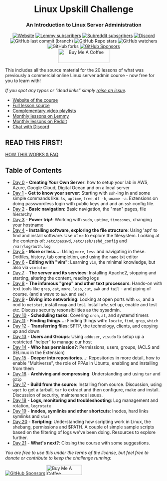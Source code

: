 <div align="center" width="100%">
  <h1>Linux Upskill Challenge</h1>
  <h3>An Introduction to Linux Server Administration</h3>
  <a href="https://linuxupskillchallenge.org/"><img alt="Website" src="https://img.shields.io/website?url=https%3A%2F%2Flinuxupskillchallenge.org&style=for-the-badge&label=LinuxUpskillChallenge.org"></a>
  <a href="https://programming.dev/c/linuxupskillchallenge"><img alt="Lemmy subscribers" src="https://img.shields.io/lemmy/linuxupskillchallenge%40programming.dev?style=for-the-badge&logo=lemmy&logoColor=white&label=lemmy"></a>
  <a href="https://www.reddit.com/r/linuxupskillchallenge/"><img alt="Subreddit subscribers" src="https://img.shields.io/reddit/subreddit-subscribers/linuxupskillchallenge?style=for-the-badge&logo=reddit&logoColor=white&label=reddit"></a>
  <a href="https://discord.gg/linux-upskill-challenge-682046666928685068"><img alt="Discord" src="https://img.shields.io/discord/682046666928685068?label=discord&logo=discord&logoColor=white&style=for-the-badge" /></a></br>
  <img alt="GitHub last commit (branch)" src="https://img.shields.io/github/last-commit/livialima/linuxupskillchallenge/master?style=for-the-badge&logo=github&logoColor=white">
  <img alt="GitHub Repo stars" src="https://img.shields.io/github/stars/livialima/linuxupskillchallenge?style=for-the-badge">
  <img alt="GitHub watchers" src="https://img.shields.io/github/watchers/livialima/linuxupskillchallenge?style=for-the-badge">
  <img alt="GitHub forks" src="https://img.shields.io/github/forks/livialima/linuxupskillchallenge?style=for-the-badge">
  <a href="https://github.com/sponsors/livialima"><img alt="GitHub Sponsors" src="https://img.shields.io/github/sponsors/livialima?style=for-the-badge&logo=githubsponsors"></a></br>
  <a href="https://www.buymeacoffee.com/livialima" target="_blank"><img src="https://cdn.buymeacoffee.com/buttons/v2/arial-yellow.png" alt="Buy Me A Coffee" style="height: 45px !important;width: 164px !important;" ></a>
</div>

This includes all the source material for the 20 lessons of what was previously a commercial online Linux server admin course - now free for you to learn with!

*If you spot any typos or "dead links" simply [raise an issue](https://github.com/livialima/linuxupskillchallenge/issues/new/choose).*

* [Website of the course](https://LinuxUpskillChallenge.org)
* [Full lesson source](https://github.com/livialima/linuxupskillchallenge)
* [Complementary video playlists](https://www.youtube.com/@livia2lima/search?query=linuxupskillchallenge)
* [Monthly lessons on Lemmy](https://programming.dev/c/linuxupskillchallenge)
* [Monthly lessons on Reddit](https://www.reddit.com/r/linuxupskillchallenge/)
* [Chat with Discord](https://discord.gg/linux-upskill-challenge-682046666928685068)

## READ THIS FIRST!
[HOW THIS WORKS & FAQ](docs/how-this-works.md)

## Table of Contents

* [Day 0](docs/00.md) - **Creating Your Own Server**: how to setup your lab in AWS, Azure, Google Cloud, Digital Ocean and on a local server
* [Day 1](docs/01.md) - **Get to know your server**: Starting with `ssh`-ing in and some simple commands like: `ls`, `uptime`, `free`, `df -h`, `uname -a`. Extensions on doing passwordless login with public keys and and an `ssh` config file.
* [Day 2](docs/02.md) - **Basic navigation**: Basic navigation, the "man" pages, file hierarchy
* [Day 3](docs/03.md) - **Power trip!**: Working with `sudo`, `uptime`, `timezones`, changing your hostname
* [Day 4](docs/04.md) - **Installing software, exploring the file structure**: Using 'apt' to find and install software. Use of `mc` to explore the filesystem. Looking at the contents of: `/etc/passwd`, `/etc/ssh/sshd_config` and `/var/log/auth.log`
* [Day 5](docs/05.md) - **More or less...**: Using `more`, `less` and navigating in these. Dotfiles, history, tab completion, and using the `nano` txt editor
* [Day 6](docs/06.md) - **Editing with "vim"**: Learning `vim`, the minimal knowledge, but also via `vimtutor`
* [Day 7](docs/07.md) - **The server and its services**: Installing Apache2, stopping and starting, altering the content, reading logs
* [Day 8](docs/08.md) - **The infamous "grep" and other text processors**: Hands-on with text tools like `grep`, `cat`, `more`, `less`, `cut`, `awk` and `tail` - and piping of course. (and a wave to `awk` and `sed`)
* [Day 9](docs/09.md) - **Diving into networking**: Looking at open ports with `ss`, and a nod to `netstat`, install `nmap` and test. Install `ufw`, set up, enable and test etc. Discuss security resonsibilities as the sysadmin.
* [Day 10](docs/10.md) - **Scheduling tasks**: Covering `cron`, `at`, and systemd timers
* [Day 11](docs/11.md) - **Finding things...**: Finding things with: `locate`, `find`, `grep`, `which`
* [Day 12](docs/12.md) - **Transferring files**: SFTP, the technology, clients, and copying up and down
* [Day 13](docs/13.md) - **Users and Groups**: Using `adduser`, `visudo` to setup up a restricted "helper" to manage our host
* [Day 14](docs/14.md) - **Who has permission?**: Permissions, users, groups, (ACLS and SELinux in the Extension)
* [Day 15](docs/15.md) - **Deeper into repositories...**: Repositories in more detail, how to enable "Multiverse", the role of PPAs in Ubuntu, enabling and installing from them
* [Day 16](docs/16.md) - **Archiving and compressing**: Understanding and using `tar` and `gzip`
* [Day 17](docs/17.md) - **Build from the source**: Installing from source. Discussion, using `wget` to get a tarball, `tar` to extract and then configure, make and install. Discussion of security, maintenance issues.
* [Day 18](docs/18.md) - **Logs, monitoring and troubleshooting**: Log management and rotation, `logrotate`
* [Day 19](docs/19.md) - **Inodes, symlinks and other shortcuts**: Inodes, hard links symlinks and `stat`
* [Day 20](docs/20.md) - **Scripting**: Understanding how scripting work in Linux, the shebang, permissions and $PATH. A couple of simple sample scripts based on the filtering of logs we've been doing. Resources to explore further.
* [Day 21](docs/21.md) - **What's next?**: Closing the course with some suggestions.

*You are free to use this under the terms of the license, but feel free to donate or contribute to keep the challenge running:*
<p>
  <a href="https://github.com/sponsors/livialima"><img alt="GitHub Sponsors" src="https://img.shields.io/github/sponsors/livialima?style=for-the-badge&logo=githubsponsors&label=Be%20a%20Sponsor!"></a>
  <a href="https://www.buymeacoffee.com/livialima" target="_blank"><img src="https://cdn.buymeacoffee.com/buttons/v2/arial-yellow.png" alt="Buy Me A Coffee" style="height: 32px !important;width: 114px !important;" ></a>
</p>
